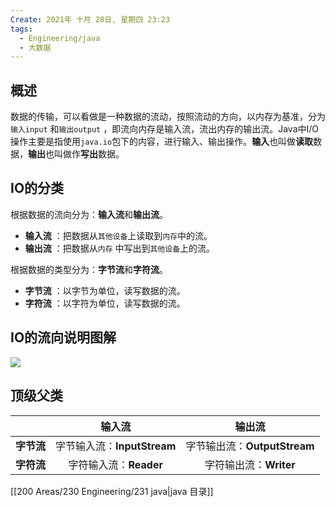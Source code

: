 ```yaml
---
Create: 2021年 十月 28日, 星期四 23:23
tags: 
  - Engineering/java
  - 大数据
---
```


## 概述

数据的传输，可以看做是一种数据的流动，按照流动的方向，以内存为基准，分为`输入input` 和`输出output` ，即流向内存是输入流，流出内存的输出流。Java中I/O操作主要是指使用`java.io`包下的内容，进行输入、输出操作。**输入**也叫做**读取**数据，**输出**也叫做作**写出**数据。

## IO的分类

根据数据的流向分为：**输入流**和**输出流**。

* **输入流** ：把数据从`其他设备`上读取到`内存`中的流。 
* **输出流** ：把数据从`内存` 中写出到`其他设备`上的流。

根据数据的类型分为：**字节流**和**字符流**。

* **字节流** ：以字节为单位，读写数据的流。
* **字符流** ：以字符为单位，读写数据的流。

## IO的流向说明图解

![](https://images-1257755739.cos.ap-guangzhou.myqcloud.com/hexo/posts/java-io/1_io.jpg)

## 顶级父类

|            |         **输入流**          |            输出流            |
| :--------: | :-------------------------: | :--------------------------: |
| **字节流** | 字节输入流：**InputStream** | 字节输出流：**OutputStream** |
| **字符流** |   字符输入流：**Reader**    |    字符输出流：**Writer**    |

[[200 Areas/230 Engineering/231 java|java 目录]]